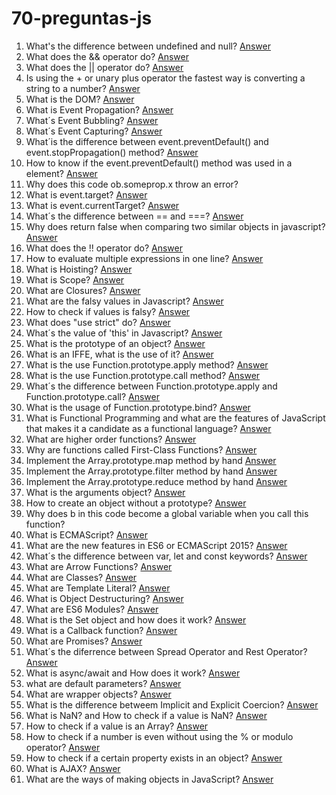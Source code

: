 # 70-preguntas-js

1. What's the difference between undefined and null? [Answer](https://youtu.be/dUqOUQ3TJdY)
2. What does the && operator do? [Answer](https://youtu.be/ewm6Pib_b6Q)  
3. What does the || operator do? [Answer](https://youtu.be/_6cUF3N8PBI)
4. Is using the + or unary plus operator the fastest way is converting a string to a number? [Answer](https://youtu.be/G7iNwtnWflI)
5. What is the DOM? [Answer](https://youtu.be/j9ChJ9VQYxc)
6. What is Event Propagation? [Answer](https://youtu.be/sRFHkKyOrYo)  
7. What´s Event Bubbling? [Answer](https://youtu.be/Y4vYFPy1MjI)  
8. What´s Event Capturing? [Answer](https://youtu.be/kXrXO1HC0hE)  
9. What´is the difference between event.preventDefault() and event.stopPropagation() method? [Answer](https://youtu.be/Dqg0Hr9UyLc)  
10. How to know if the event.preventDefault() method was used in a element? [Answer](https://youtu.be/FSn9KuNry6w) 
11. Why does this code ob.someprop.x throw an error?   
12. What is event.target? [Answer](https://youtu.be/om-gKzg9H7w)  
13. What is event.currentTarget? [Answer](https://youtu.be/S69JasC1VqQ)  
14. What´s the difference between == and ===? [Answer](https://youtu.be/pfKPlHzWHcQ)  
15. Why does return false when comparing two similar objects in javascript? [Answer](https://youtu.be/1GHmtG_VF0s)  
16. What does the !! operator do? [Answer](https://youtu.be/Jl-COAdIumE)
17. How to evaluate multiple expressions in one line? [Answer](https://youtu.be/mXxDIZvJTrY)
18. What is Hoisting? [Answer](https://youtu.be/X84DK7NMFR0)
19. What is Scope? [Answer](https://youtu.be/q-RkTSCTuk8)
20. What are Closures? [Answer](https://youtu.be/4NGk1gq4Z-4)
21. What are the falsy values in Javascript? [Answer](https://youtu.be/O227BKwjMeA)
22. How to check if values is falsy? [Answer](https://youtu.be/46LQcqlEjaM)
23. What does "use strict" do? [Answer](https://youtu.be/mXxDIZvJTrY)
24. What´s the value of 'this' in Javascript? [Answer](https://youtu.be/Tto4As6txkw)
25. What is the prototype of an object? [Answer](https://youtu.be/PhcnOkVoMyE)
26. What is an IFFE, what is the use of it? [Answer](https://youtu.be/QC_2tu5R_ok)
27. What is the use Function.prototype.apply method? [Answer](https://youtu.be/yJsH-HgKBIA)
28. What is the use Function.prototype.call method? [Answer](https://youtu.be/kB_M-RcP0OE)
29. What´s the difference between Function.prototype.apply and Function.prototype.call? [Answer](https://youtu.be/ZQGBKlmop7M)
30. What is the usage of Function.prototype.bind? [Answer](https://youtu.be/3hVhFu-GAp8)
31. What is Functional Programming and what are the features of JavaScript that makes it a candidate as a functional language? [Answer](https://youtu.be/0gD5AHryeQ8)
32. What are higher order functions? [Answer](https://youtu.be/cLPLxzBWCqg)
33. Why are functions called First-Class Functions? [Answer](https://youtu.be/lrgnl06rVok)
34. Implement the Array.prototype.map method by hand [Answer](https://youtu.be/nd9JButJ01c)
35. Implement the Array.prototype.filter method by hand [Answer](https://youtu.be/lu4xUAxKsZU)
36. Implement the Array.prototype.reduce method by hand [Answer](https://youtu.be/wKsR1dtWMu4)
37. What is the arguments object? [Answer](https://youtu.be/SlOErfSw9Ck)
38. How to create an object without a prototype? [Answer](https://youtu.be/sKycLqyHeJs)
39. Why does b in this code become a global variable when you call this function?  
40. What is ECMAScript? [Answer](https://youtu.be/sFfZxDKS5_s)
41. What are the new features in ES6 or ECMAScript 2015? [Answer](https://youtu.be/q4x_Ih8F7JU)
42. What´s the difference between var, let and const keywords? [Answer](https://youtu.be/kI4sx_7h-AU)
43. What are Arrow Functions? [Answer](https://youtu.be/vSaDo_6Y9EU)
44. What are Classes? [Answer](https://youtu.be/CGQw6KVmC0w)
45. What are Template Literal? [Answer](https://youtu.be/HSi59Vbcgck)
46. What is Object Destructuring? [Answer](https://youtu.be/dTZk9yv2Bp0)
47. What are ES6 Modules? [Answer](https://youtu.be/CkXs9R9JMbA)
48. What is the Set object and how does it work? [Answer](https://youtu.be/0rHYrnDCMsc)
49.  What is a Callback function? [Answer](https://youtu.be/8KVT2aViRdQ)
50.  What are Promises? [Answer](https://youtu.be/flCHV-zZGsY)
51.  What´s the diferrence between Spread Operator and Rest Operator? [Answer](https://youtu.be/DPcytjW763c)
52.  What is async/await and How does it work? [Answer](https://youtu.be/go_98w1k_IU)
53.  what are default parameters? [Answer](https://youtu.be/lwtSn8cXHMI)
54.  What are wrapper objects? [Answer](https://youtu.be/VvJbI19r8aM)
55.  What is the difference betweem Implicit and Explicit Coercion? [Answer](https://youtu.be/oT2-MLYyudo)
56.  What is NaN? and How to check if a value is NaN? [Answer](https://youtu.be/v4aJ8lX9luw)
57.  How to check if a value is an Array? [Answer](https://youtu.be/s6jaHWafZ8I)
58.  How to check if a number is even without using the % or modulo operator? [Answer](https://youtu.be/nGv0R71EehE)
59.  How to check if a certain property exists in an object? [Answer](https://youtu.be/5Ln1pqJmONA)
60.  What is AJAX? [Answer](https://youtu.be/ZQcEQWmNj04)
61.  What are the ways of making objects in JavaScript? [Answer](https://youtu.be/nJDHk3VNB8Y)
